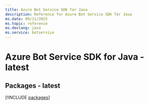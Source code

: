 ```yaml
---
title: Azure Bot Service SDK for Java
description: Reference for Azure Bot Service SDK for Java
ms.date: 09/11/2025
ms.topic: reference
ms.devlang: java
ms.service: botservice
---
```

# Azure Bot Service SDK for Java - latest
## Packages - latest
[!INCLUDE [packages](bot-service-index.md)]